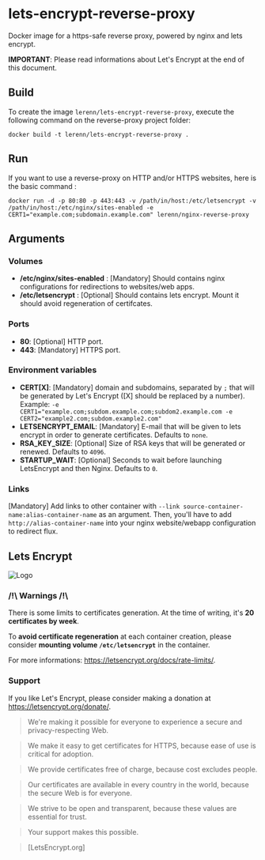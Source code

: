 # lets-encrypt-reverse-proxy

Docker image for a https-safe reverse proxy, powered by nginx and lets encrypt.

**IMPORTANT**: Please read informations about Let's Encrypt at the end of this document.

## Build

To create the image `lerenn/lets-encrypt-reverse-proxy`, execute the following command on the reverse-proxy project folder:

    docker build -t lerenn/lets-encrypt-reverse-proxy .

## Run

If you want to use a reverse-proxy on HTTP and/or HTTPS websites, here is the basic command :

    docker run -d -p 80:80 -p 443:443 -v /path/in/host:/etc/letsencrypt -v /path/in/host:/etc/nginx/sites-enabled -e CERT1="example.com;subdomain.example.com" lerenn/nginx-reverse-proxy

## Arguments

### Volumes

* **/etc/nginx/sites-enabled** : [Mandatory] Should contains nginx configurations for redirections to websites/web apps.
* **/etc/letsencrypt** : [Optional] Should contains lets encrypt. Mount it should avoid regeneration of certifcates.

### Ports

* **80**: [Optional] HTTP port.
* **443**: [Mandatory] HTTPS port.

### Environment variables

* **CERT[X]**: [Mandatory] domain and subdomains, separated by `;` that will be generated by Let's Encrypt ([X] should be replaced by a number). Example: `-e CERT1="example.com;subdom.example.com;subdom2.example.com -e CERT2="example2.com;subdom.example2.com"`
* **LETSENCRYPT_EMAIL**: [Mandatory] E-mail that will be given to lets encrypt in order to generate certificates. Defaults to `none`.
* **RSA_KEY_SIZE**: [Optional] Size of RSA keys that will be generated or renewed. Defaults to `4096`.
* **STARTUP_WAIT**: [Optional] Seconds to wait before launching LetsEncrypt and then Nginx. Defaults to `0`.

### Links

[Mandatory] Add links to other container with `--link source-container-name:alias-container-name` as an argument.
Then, you'll have to add `http://alias-container-name` into your nginx website/webapp configuration to redirect flux.

## Lets Encrypt

![Logo](https://letsencrypt.org/images/letsencrypt-logo-horizontal.svg)

### /!\ Warnings /!\

There is some limits to certificates generation. At the time of writing, it's **20 certificates by week**.

To **avoid certificate regeneration** at each container creation, please consider **mounting volume `/etc/letsencrypt`** in the container.

For more informations: https://letsencrypt.org/docs/rate-limits/.

### Support

If you like Let's Encrypt, please consider making a donation at https://letsencrypt.org/donate/.

> We're making it possible for everyone to experience a secure and privacy-respecting Web.

> We make it easy to get certificates for HTTPS, because ease of use is critical for adoption.

> We provide certificates free of charge, because cost excludes people.

> Our certificates are available in every country in the world, because the secure Web is for everyone.

> We strive to be open and transparent, because these values are essential for trust.

> Your support makes this possible.

> [LetsEncrypt.org]
